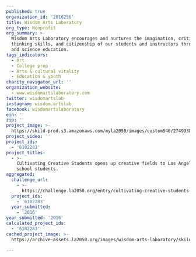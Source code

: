 ```yaml
---
published: true
organization_id: '2016256'
title: Wisdom Arts Laboratory
org_type: Nonprofit
org_summary: >-
  Wisdom Arts Laboratory encourages and nurtures the imagination, critical
  thinking skills, and citizenship of our students and instructors through art
  and science education.
tags_indicators:
  - Art
  - College prep
  - Arts & cultural vitality
  - Education & youth
charity_navigator_url: ''
organization_website:
  - www.wisdomartslaboratory.com
twitter: wisdomartslab
instagram: wisdom.artslab
facebook: wisdomartslaboratory
ein: ''
zip: ''
project_image: >-
  https://skild-prod.s3.amazonaws.com/myla2050/images/custom540/2749938065741-team91.jpg
project_video: ''
project_ids:
  - '6102283'
project_titles:
  - >-
    Cultivating Creative Students opens up creative fields to Los Angeles high
    school students.
aggregated:
  challenge_url:
    - >-
      https://challenge.la2050.org/entry/cultivating-creative-students-opens-up-creative-fields-to-los-angeles-high-school-students
  project_ids:
    - '6102283'
  year_submitted:
    - '2016'
year_submitted: '2016'
calculated_project_ids:
  - '6102283'
cached_project_image: >-
  https://archive-assets.la2050.org/images/wisdom-arts-laboratory/skild-prod.s3.amazonaws.com/myla2050/images/custom540/2749938065741-team91.jpg

---
```

